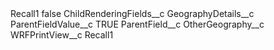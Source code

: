 <?xml version="1.0" encoding="UTF-8"?>
<CustomMetadata xmlns="http://soap.sforce.com/2006/04/metadata" xmlns:xsi="http://www.w3.org/2001/XMLSchema-instance" xmlns:xsd="http://www.w3.org/2001/XMLSchema">
    <label>Recall1</label>
    <protected>false</protected>
    <values>
        <field>ChildRenderingFields__c</field>
        <value xsi:type="xsd:string">GeographyDetails__c</value>
    </values>
    <values>
        <field>ParentFieldValue__c</field>
        <value xsi:type="xsd:string">TRUE</value>
    </values>
    <values>
        <field>ParentField__c</field>
        <value xsi:type="xsd:string">OtherGeography__c</value>
    </values>
    <values>
        <field>WRFPrintView__c</field>
        <value xsi:type="xsd:string">Recall1</value>
    </values>
</CustomMetadata>
